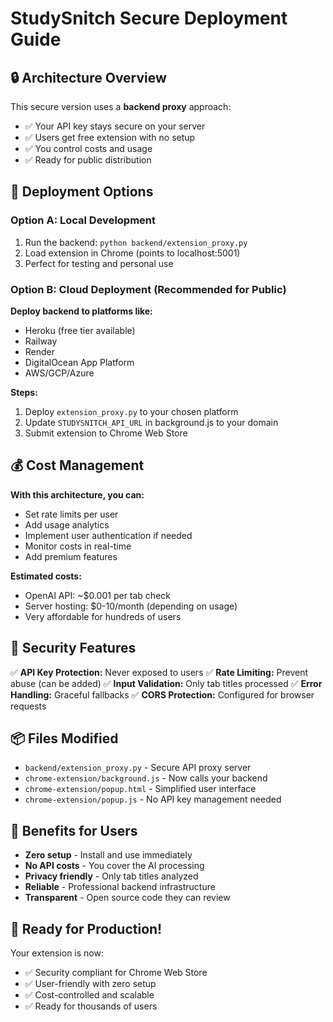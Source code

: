 # StudySnitch Secure Deployment Guide

## 🔒 Architecture Overview

This secure version uses a **backend proxy** approach:

- ✅ Your API key stays secure on your server
- ✅ Users get free extension with no setup
- ✅ You control costs and usage
- ✅ Ready for public distribution

## 🚀 Deployment Options

### Option A: Local Development

1. Run the backend: `python backend/extension_proxy.py`
2. Load extension in Chrome (points to localhost:5001)
3. Perfect for testing and personal use

### Option B: Cloud Deployment (Recommended for Public)

**Deploy backend to platforms like:**

- Heroku (free tier available)
- Railway
- Render
- DigitalOcean App Platform
- AWS/GCP/Azure

**Steps:**

1. Deploy `extension_proxy.py` to your chosen platform
2. Update `STUDYSNITCH_API_URL` in background.js to your domain
3. Submit extension to Chrome Web Store

## 💰 Cost Management

**With this architecture, you can:**

- Set rate limits per user
- Add usage analytics
- Implement user authentication if needed
- Monitor costs in real-time
- Add premium features

**Estimated costs:**

- OpenAI API: ~$0.001 per tab check
- Server hosting: $0-10/month (depending on usage)
- Very affordable for hundreds of users

## 🔐 Security Features

✅ **API Key Protection:** Never exposed to users
✅ **Rate Limiting:** Prevent abuse (can be added)
✅ **Input Validation:** Only tab titles processed
✅ **Error Handling:** Graceful fallbacks
✅ **CORS Protection:** Configured for browser requests

## 📦 Files Modified

- `backend/extension_proxy.py` - Secure API proxy server
- `chrome-extension/background.js` - Now calls your backend
- `chrome-extension/popup.html` - Simplified user interface
- `chrome-extension/popup.js` - No API key management needed

## 🎯 Benefits for Users

- **Zero setup** - Install and use immediately
- **No API costs** - You cover the AI processing
- **Privacy friendly** - Only tab titles analyzed
- **Reliable** - Professional backend infrastructure
- **Transparent** - Open source code they can review

## 🚀 Ready for Production!

Your extension is now:

- ✅ Security compliant for Chrome Web Store
- ✅ User-friendly with zero setup
- ✅ Cost-controlled and scalable
- ✅ Ready for thousands of users

